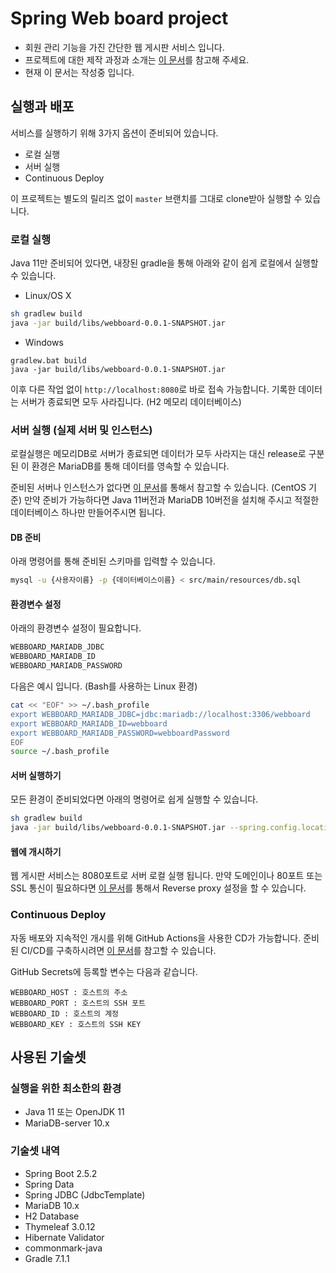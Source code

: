 # Spring Web board project

- 회원 관리 기능을 가진 간단한 웹 게시판 서비스 입니다.
- 프로젝트에 대한 제작 과정과 소개는 [이 문서](https://platanus.me/post/1592)를 참고해 주세요.
- 현재 이 문서는 작성중 입니다.

## 실행과 배포

서비스를 실행하기 위해 3가지 옵션이 준비되어 있습니다.

- 로컬 실행
- 서버 실행
- Continuous Deploy

이 프로젝트는 별도의 릴리즈 없이 `master` 브랜치를 그대로 clone받아 실행할 수 있습니다.

### 로컬 실행

Java 11만 준비되어 있다면, 내장된 gradle을 통해 아래와 같이 쉽게 로컬에서 실행할 수 있습니다.

- Linux/OS X

```bash
sh gradlew build
java -jar build/libs/webboard-0.0.1-SNAPSHOT.jar
```

- Windows

```batch
gradlew.bat build
java -jar build/libs/webboard-0.0.1-SNAPSHOT.jar
```

이후 다른 작업 없이 `http://localhost:8080`로 바로 접속 가능합니다. 기록한 데이터는 서버가 종료되면 모두 사라집니다. (H2 메모리 데이터베이스)

### 서버 실행 (실제 서버 및 인스턴스)

로컬실행은 메모리DB로 서버가 종료되면 데이터가 모두 사라지는 대신 release로 구분된 이 환경은 MariaDB를 통해 데이터를 영속할 수 있습니다.

준비된 서버나 인스턴스가 없다면 [이 문서](https://platanus.me/post/1586)를 통해서 참고할 수 있습니다. (CentOS 기준) 만약 준비가 가능하다면 Java 11버전과 MariaDB
10버전을 설치해 주시고 적절한 데이터베이스 하나만 만들어주시면 됩니다.

#### DB 준비

아래 명령어를 통해 준비된 스키마를 입력할 수 있습니다.

```bash
mysql -u {사용자이름} -p {데이터베이스이름} < src/main/resources/db.sql
```

#### 환경변수 설정

아래의 환경변수 설정이 필요합니다.

```bash
WEBBOARD_MARIADB_JDBC
WEBBOARD_MARIADB_ID
WEBBOARD_MARIADB_PASSWORD
```

다음은 예시 입니다. (Bash를 사용하는 Linux 환경)

```bash
cat << "EOF" >> ~/.bash_profile
export WEBBOARD_MARIADB_JDBC=jdbc:mariadb://localhost:3306/webboard
export WEBBOARD_MARIADB_ID=webboard
export WEBBOARD_MARIADB_PASSWORD=webboardPassword
EOF
source ~/.bash_profile
```

#### 서버 실행하기

모든 환경이 준비되었다면 아래의 명령어로 쉽게 실행할 수 있습니다.

```bash
sh gradlew build
java -jar build/libs/webboard-0.0.1-SNAPSHOT.jar --spring.config.location=classpath:/application.properties --spring.profiles.active=release
```

#### 웹에 개시하기

웹 게시판 서비스는 8080포트로 서버 로컬 실행 됩니다. 만약 도메인이나 80포트 또는 SSL 통신이 필요하다면 [이 문서](https://platanus.me/post/1590)를 통해서 Reverse proxy
설정을 할 수 있습니다.

### Continuous Deploy

자동 배포와 지속적인 개시를 위해 GitHub Actions을 사용한 CD가 가능합니다. 준비된 CI/CD를 구축하시려면 [이 문서](https://platanus.me/post/1588)를 참고할 수 있습니다.

GitHub Secrets에 등록할 변수는 다음과 같습니다.

```
WEBBOARD_HOST : 호스트의 주소
WEBBOARD_PORT : 호스트의 SSH 포트
WEBBOARD_ID : 호스트의 계정
WEBBOARD_KEY : 호스트의 SSH KEY
```

## 사용된 기술셋

### 실행을 위한 최소한의 환경

- Java 11 또는 OpenJDK 11
- MariaDB-server 10.x

### 기술셋 내역

- Spring Boot 2.5.2
- Spring Data
- Spring JDBC (JdbcTemplate)
- MariaDB 10.x
- H2 Database
- Thymeleaf 3.0.12
- Hibernate Validator
- commonmark-java
- Gradle 7.1.1
